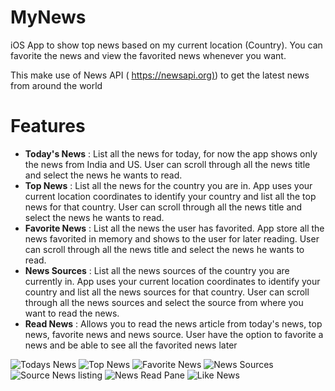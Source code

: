 # MyNews

iOS App to show top news based on my current location (Country). You can favorite the news and view the favorited news whenever you want.

This make use of News API ( [https://newsapi.org)](https://newsapi.org)) to get the latest news from around the world

# Features

- **Today&#39;s News** : List all the news for today, for now the app shows only the news from India and US. User can scroll through all the news title and select the news he wants to read.
- **Top News** : List all the news for the country you are in. App uses your current location coordinates to identify your country and list all the top news for that country. User can scroll through all the news title and select the news he wants to read.
- **Favorite News** : List all the news the user has favorited. App store all the news favorited in memory and shows to the user for later reading. User can scroll through all the news title and select the news he wants to read.
- **News Sources** : List all the news sources of the country you are currently in. App uses your current location coordinates to identify your country and list all the news sources for that country. User can scroll through all the news sources and select the source from where you want to read the news.
- **Read News** : Allows you to read the news article from today's news, top news, favorite news and news source. User have the option to favorite a news and be able to see all the favorited news later

![Todays News](https://raw.githubusercontent.com/alexxavier84/MyNews/master/MyNews/Screenshots/todaysnews.png)
![Top News](https://raw.githubusercontent.com/alexxavier84/MyNews/master/MyNews/Screenshots/topnews.png)
![Favorite News](https://raw.githubusercontent.com/alexxavier84/MyNews/master/MyNews/Screenshots/favoritenews.png)
![News Sources](https://raw.githubusercontent.com/alexxavier84/MyNews/master/MyNews/Screenshots/newssource.png)
![Source News listing](https://raw.githubusercontent.com/alexxavier84/MyNews/master/MyNews/Screenshots/sourcenews.png)
![News Read Pane](https://raw.githubusercontent.com/alexxavier84/MyNews/master/MyNews/Screenshots/newsread.png)
![Like News](https://raw.githubusercontent.com/alexxavier84/MyNews/master/MyNews/Screenshots/newslike.png)

